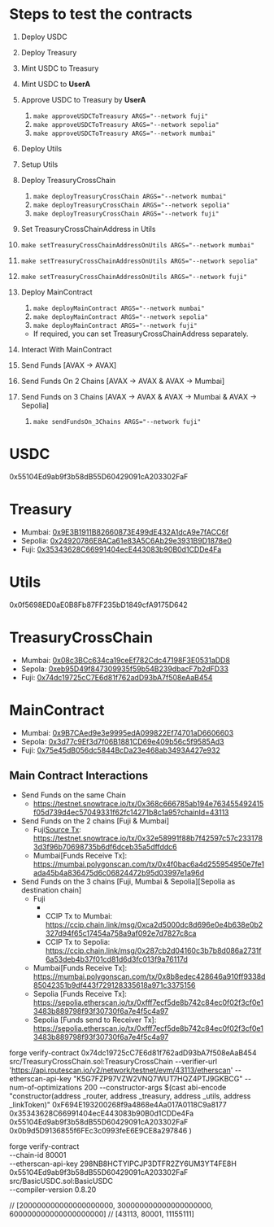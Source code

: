 # Steps to test the contracts
1. Deploy USDC
2. Deploy Treasury
3. Mint USDC to Treasury
4. Mint USDC to **UserA** 
5. Approve USDC to Treasury by **UserA**
   1. ```make approveUSDCToTreasury ARGS="--network fuji"```
   2. ```make approveUSDCToTreasury ARGS="--network sepolia"```
   3. ```make approveUSDCToTreasury ARGS="--network mumbai"```

6. Deploy Utils
7. Setup Utils
8. Deploy TreasuryCrossChain
   1. ```make deployTreasuryCrossChain ARGS="--network mumbai"```
   2. ```make deployTreasuryCrossChain ARGS="--network sepolia"```
   3. ```make deployTreasuryCrossChain ARGS="--network fuji"```
9.  Set TreasuryCrossChainAddress in Utils
   1.  ```make setTreasuryCrossChainAddressOnUtils ARGS="--network mumbai"```
   2.  ```make setTreasuryCrossChainAddressOnUtils ARGS="--network sepolia"```
   3.  ```make setTreasuryCrossChainAddressOnUtils ARGS="--network fuji"```
10. Deploy MainContract
    1. ```make deployMainContract ARGS="--network mumbai" ```
    2. ```make deployMainContract ARGS="--network sepolia" ```
    3. ```make deployMainContract ARGS="--network fuji" ```
    - If required, you can set TreasuryCrossChainAddress separately.
11. Interact With MainContract
   1.  Send Funds [AVAX -> AVAX]
   2.  Send Funds On 2 Chains [AVAX -> AVAX & AVAX -> Mumbai]
   3.  Send Funds on 3 Chains [AVAX -> AVAX & AVAX -> Mumbai & AVAX -> Sepolia]
       1.  ```make sendFundsOn_3Chains ARGS="--network fuji"```

# USDC
0x55104Ed9ab9f3b58dB55D60429091cA203302FaF

# Treasury 
- Mumbai: [0x9E3B1911B82660873E499dE432A1dcA9e7fACC6f](https://mumbai.polygonscan.com/address/0x9e3b1911b82660873e499de432a1dca9e7facc6f)
- Sepolia: [0x24920786E8ACa61e83A5C6Ab29e3931B9D1878e0](https://sepolia.etherscan.io/address/0x67fa0e46ca78549c0ef176ad658bd64d9619be20)
- Fuji: [0x35343628C66991404ecE443083b90B0d1CDDe4Fa](https://testnet.snowtrace.io/address/0x35343628c66991404ece443083b90b0d1cdde4fa)

# Utils
0x0f5698ED0aE0B8Fb87FF235bD1849cfA9175D642

# TreasuryCrossChain
- Mumbai: [0x08c3BCc634ca19ceEf782Cdc47198F3E0531aDD8](https://mumbai.polygonscan.com/address/0x08c3BCc634ca19ceEf782Cdc47198F3E0531aDD8)
- Sepola: [0xeb95D49f847309935f59b54B239dbacF7b2dFD33](https://sepolia.etherscan.io/address/0xeb95D49f847309935f59b54B239dbacF7b2dFD33)
- Fuji: [0x74dc19725cC7E6d81f762adD93bA7f508eAaB454](https://testnet.snowtrace.io/address/0x74dc19725cC7E6d81f762adD93bA7f508eAaB454)

# MainContract
- Mumbai: [0x9B7CAed9e3e9995edA099822Ef74701aD6606603](https://mumbai.polygonscan.com/address/0x9B7CAed9e3e9995edA099822Ef74701aD6606603)
- Sepola: [0x3d77c9Ef3d7f06B1881CD69e409b56c5f9585Ad3](https://sepolia.etherscan.io/address/0x3d77c9Ef3d7f06B1881CD69e409b56c5f9585Ad3)
- Fuji: [0x75e45dB056dc5844BcDa23e468ab3493A427e932](https://testnet.snowtrace.io/address/0x75e45dB056dc5844BcDa23e468ab3493A427e932)

## Main Contract Interactions
- Send Funds on the same Chain
  - https://testnet.snowtrace.io/tx/0x368c666785ab194e763455492415f05d739d4ec57049331f62fc14271b8c1a95?chainId=43113
- Send Funds on the 2 chains [Fuji & Mumbai]
  - Fuji[Source Tx]: https://testnet.snowtrace.io/tx/0x32e58991f88b7f42597c57c2331783d3f96b70698735b6df6dceb35a5dffddc6
  - Mumbai[Funds Receive Tx]: https://mumbai.polygonscan.com/tx/0x4f0bac6a4d255954950e7fe1ada45b4a836475d6c06824472b95d03997e1a96d
- Send Funds on the 3 chains [Fuji, Mumbai & Sepolia][Sepolia as destination chain]
  - Fuji
    - [Source Tx]: https://testnet.snowtrace.io/tx/0x0cdd7b249460741f35a43cfd9d777af785999bddf8b3633ef997e42a566284ad
    - CCIP Tx to Mumbai: https://ccip.chain.link/msg/0xca2d5000dc8d696e0e4b638e0b2327d94f65c17454a758a9af092e7d7827c8ca
    - CCIP Tx to Sepolia: https://ccip.chain.link/msg/0x287cb2d04160c3b7b8d086a2731f6a53deb4b37f01cd81d6d3fc013f9a76117d
  - Mumbai[Funds Receive Tx]: https://mumbai.polygonscan.com/tx/0x8b8edec428646a910ff9338d85042351b9df443f729128335618a971c3375156
  - Sepolia [Funds Receive Tx]: https://sepolia.etherscan.io/tx/0xfff7ecf5de8b742c84ec0f02f3cf0e13483b889798f93f30730f6a7e4f5c4a97
  - Sepolia [Funds send to Receiver Tx]: https://sepolia.etherscan.io/tx/0xfff7ecf5de8b742c84ec0f02f3cf0e13483b889798f93f30730f6a7e4f5c4a97


forge verify-contract 0x74dc19725cC7E6d81f762adD93bA7f508eAaB454 src/TreasuryCrossChain.sol:TreasuryCrossChain --verifier-url 'https://api.routescan.io/v2/network/testnet/evm/43113/etherscan' --etherscan-api-key "K5G7FZP97VZW2VNQ7WUT7HQZ4PTJ9GKBCG" --num-of-optimizations 200 --constructor-args $(cast abi-encode "constructor(address _router, address _treasury, address _utils, address _linkToken)"  0xF694E193200268f9a4868e4Aa017A0118C9a8177 0x35343628C66991404ecE443083b90B0d1CDDe4Fa 0x55104Ed9ab9f3b58dB55D60429091cA203302FaF 0x0b9d5D9136855f6FEc3c0993feE6E9CE8a297846 )

forge verify-contract \
    --chain-id 80001 \
    --etherscan-api-key 298NB8HCTYIPCJP3DTFR2ZY6UM3YT4FE8H \
    0x55104Ed9ab9f3b58dB55D60429091cA203302FaF \
    src/BasicUSDC.sol:BasicUSDC  \
    --compiler-version 0.8.20


// [200000000000000000000, 300000000000000000000, 600000000000000000000]
// [43113, 80001, 11155111]